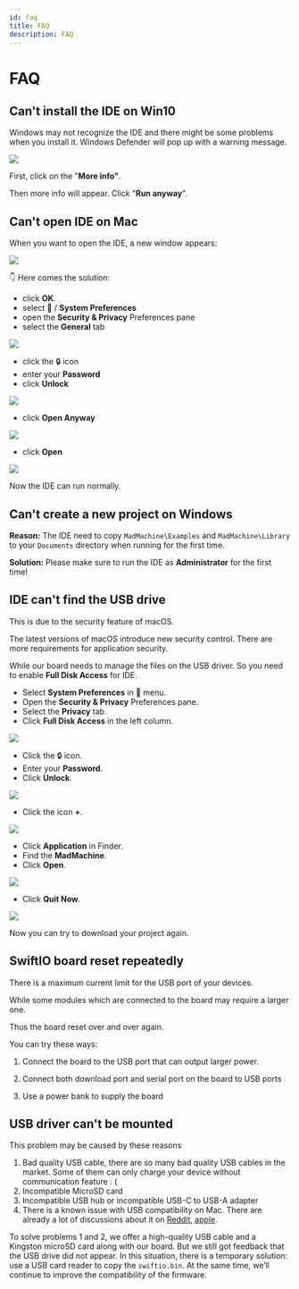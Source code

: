 ```yaml
---
id: faq
title: FAQ
description: FAQ
---
```


# FAQ


## Can't install the IDE on Win10

Windows may not recognize the IDE and there might be some problems when you install it. Windows Defender will pop up with a warning message.

![](img/windows-protected.png)

First, click on the "**More info"**.

Then more info will appear. Click "**Run anyway**".

## Can't open IDE on Mac

When you want to open the IDE, a new window appears:

![](img/mac1.png)

👇 Here comes the solution:

* click **OK**.
* select  / **System Preferences**
* open the **Security & Privacy** Preferences pane
* select the **General** tab

![](img/mac2.png)

* click the 🔒 icon
* enter your **Password**
* click **Unlock**

![](img/mac3.png)


* click **Open Anyway**

![](img/mac4.png)


* click **Open**

![](img/mac5.png)


Now the IDE can run normally.

## Can't create a new project on Windows

**Reason:** The IDE need to copy `MadMachine\Examples` and `MadMachine\Library` to your `Documents` directory when running for the first time.

**Solution:** Please make sure to run the IDE as **Administrator** for the first time!

## IDE can't find the USB drive

This is due to the security feature of macOS.

The latest versions of macOS introduce new security control. There are more requirements for application security.

While our board needs to manage the files on the USB driver. So you need to enable **Full Disk Access** for IDE.

* Select **System Preferences** in  menu.
* Open the **Security & Privacy** Preferences pane.
* Select the **Privacy** tab.
* Click **Full Disk Access** in the left column.

![](img/fullDisk1.png)

* Click the 🔒 icon.
* Enter your **Password**.
* Click **Unlock**.

![](img/fullDisk2.png)

* Click the icon **+**.

![](img/fullDisk3.png)

* Click **Application** in Finder.
* Find the **MadMachine**.
* Click **Open**.

![](img/fullDisk4.png)

* Click **Quit Now**.

![](img/fullDisk5.png)

Now you can try to download your project again.

## SwiftIO board reset repeatedly

There is a maximum current limit for the USB port of your devices.

While some modules which are connected to the board may require a larger one.

Thus the board reset over and over again.

You can try these ways:

1. Connect the board to the USB port that can output larger power.‌

2. Connect both download port and serial port on the board to USB ports

3. Use a power bank to supply the board

## USB driver can't be mounted

This problem may be caused by these reasons

1. Bad quality USB cable, there are so many bad quality USB cables in the market. Some of them can only charge your device without communication feature : \(
2. Incompatible MicroSD card
3. Incompatible USB hub or incompatible USB-C to USB-A adapter
4. There is a known issue with USB compatibility on Mac. There are already a lot of discussions about it on [Reddit](https://www.reddit.com/r/mac/comments/gp5b1z/usb_20_issues_on_new_macbook_pro_13_2020/), [apple](https://discussions.apple.com/thread/251356598).

To solve problems 1 and 2, we offer a high-quality USB cable and a Kingston microSD card along with our board. But we still got feedback that the USB drive did not appear. In this situation, there is a temporary solution: use a USB card reader to copy the `swiftio.bin`. At the same time, we’ll continue to improve the compatibility of the firmware.
